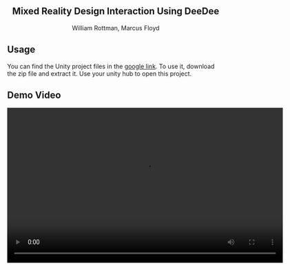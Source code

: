 <p align="center">
<h2 align="center">  Mixed Reality Design Interaction Using DeeDee </h2>

<p align="center">
    William Rottman, Marcus Floyd
</p>

## Usage
You can find the Unity project files in the <a href="https://drive.google.com/file/d/1cK2x3coPqh1OrWWFZr0AiOeiQi3lL-Jy/view?usp=sharing">google link</a>. To use it, download the zip file and extract it. Use your unity hub to open this project.

## Demo Video
<video width="640" height="360" controls>
  <source src="demo.mov" type="video/mp4">
  Your browser does not support the video tag.
</video>